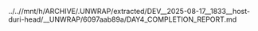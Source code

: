 ../..//mnt/h/ARCHIVE/.UNWRAP/extracted/DEV__2025-08-17__1833__host-duri-head/__UNWRAP/6097aab89a/DAY4_COMPLETION_REPORT.md